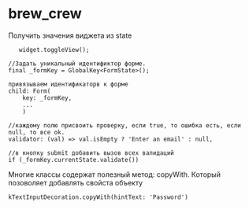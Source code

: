 # brew_crew

Получить значения виджета из state
```
   widget.toggleView();
```


```
//Задать уникальный идентификтор форме.
final _formKey = GlobalKey<FormState>();

привязываем идентификаторв к форме
child: Form(
    key: _formKey,
    ...
    )

//каждому полю присвоить проверку, если true, то ошибка есть, если null, то все ok.
validator: (val) => val.isEmpty ? 'Enter an email' : null,

//в кнопку submit добавить вызов всех валидаций
if (_formKey.currentState.validate())
```

Многие классы содержат полезный метод: copyWith. Который позоволяет добавлять свойста объекту
```
kTextInputDecoration.copyWith(hintText: 'Password')
```